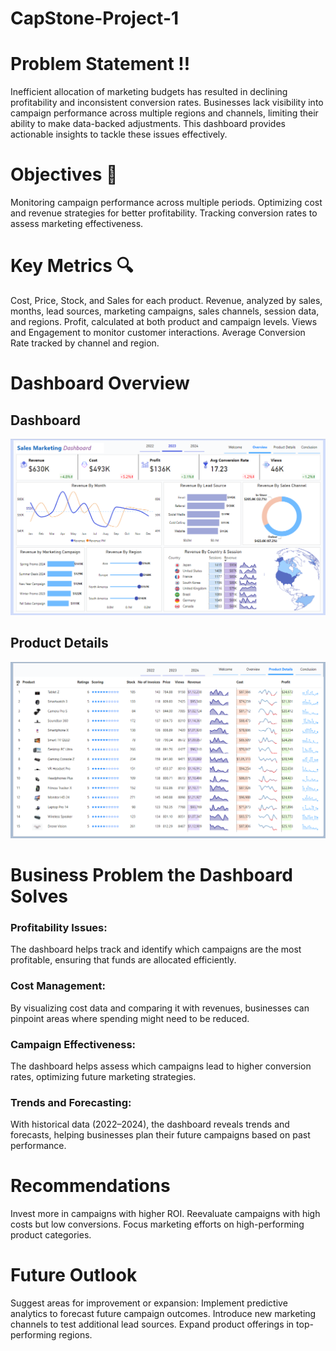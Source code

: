 # CapStone-Project-1

# Problem Statement ‼️
Inefficient allocation of marketing budgets has resulted in declining profitability and inconsistent conversion rates. 
Businesses lack visibility into campaign performance across multiple regions and channels, limiting their ability to make data-backed adjustments. 
This dashboard provides actionable insights to tackle these issues effectively.

# Objectives 🎯
Monitoring campaign performance across multiple periods.
Optimizing cost and revenue strategies for better profitability.
Tracking conversion rates to assess marketing effectiveness.

# Key Metrics 🔍
 Cost, Price, Stock, and Sales for each product.
 Revenue, analyzed by sales, months, lead sources, marketing campaigns, sales channels, session data, and regions. 
 Profit, calculated at both product and campaign levels.
 Views and Engagement to monitor customer interactions.
 Average Conversion Rate tracked by channel and region.

 # Dashboard Overview 
 ## Dashboard
 ![Dashboard](https://github.com/Shaikh-areeb/CapStone-Project-1/blob/main/Dashboard%20Images/Screenshot%202024-12-05%20194015.png)

## Product Details 
 ![Product Details](https://github.com/Shaikh-areeb/CapStone-Project-1/blob/main/Dashboard%20Images/Screenshot%202024-12-05%20192848.png)

# Business Problem the Dashboard Solves 
### Profitability Issues: 
The dashboard helps track and identify which campaigns are the most profitable, ensuring that funds are allocated efficiently.
### Cost Management: 
By visualizing cost data and comparing it with revenues, businesses can pinpoint areas where spending might need to be reduced.
### Campaign Effectiveness: 
The dashboard helps assess which campaigns lead to higher conversion rates, optimizing future marketing strategies.
### Trends and Forecasting: 
With historical data (2022–2024), the dashboard reveals trends and forecasts, helping businesses plan their future campaigns based on past performance.

# Recommendations 
Invest more in campaigns with higher ROI.
Reevaluate campaigns with high costs but low conversions.
Focus marketing efforts on high-performing product categories.

# Future Outlook
Suggest areas for improvement or expansion:
Implement predictive analytics to forecast future campaign outcomes.
Introduce new marketing channels to test additional lead sources.
Expand product offerings in top-performing regions.




 






